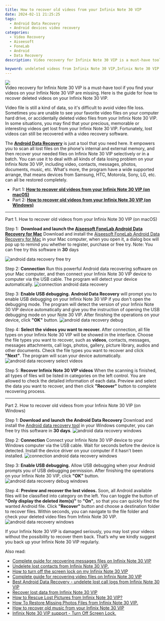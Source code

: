 ```yaml
---
title: How to recover old videos from your Infinix Note 30 VIP
date: 2024-02-11 21:25:25
tags: 
  - Android Data Recovery
  - Android devices video recovery
categories: 
  - Video Recovery
  - Aiseesoft
  - FoneLab
  - Android
  - Data Recovery
description: Video recovery for Infinix Note 30 VIP is a must-have tool if you find your videos on your Infinix Note 30 VIP are missing. Here is the guide for how to recover deleted videos on your Infinix Note 30 VIP.

keyword: undeleted videos from Infinix Note 30 VIP,Infinix Note 30 VIP videos recovery,save lost videos on Infinix Note 30 VIP,restore deleted videos on Infinix Note 30 VIP,retrieve wiped videos Infinix Note 30 VIP,Regain missing videos on Infinix Note 30 VIP,how to restore your files from Infinix Note 30 VIP,how to recover deleted video in Infinix Note 30 VIP,Infinix Note 30 VIP video disappeared,Infinix Note 30 VIP data recovery,how to refind deleted video from Infinix Note 30 VIP,Infinix Note 30 VIP retrieve deleted video
---
```


<img src="https://img0mobiles.techidaily.com/images/best-assets/devices/infinix/infinix-note-30-vip/5.jpg" class="atpl-imgstyle"  />

<div class="atpl-content atpl-for-fonelab-android recover-video">

<div class="atpl-post-description-part-1">
Video recovery for Infinix Note 30 VIP is a must-have tool if you find your videos on your Infinix Note 30 VIP are missing. Here is the guide for how to recover deleted videos on your Infinix Note 30 VIP.

</div>

<div class="atpl-post-description-part-2">
<div class="tpl-content-sub-paragraph-normal">
    <p>
        Video file is still a kind of data, so it's difficult to avoid video file loss. Sometimes you are unable to see your favorite video files on your computer hard drive, or accidentally deleted video files from your Infinix Note 30 VIP. In some situations, you may find that your precious, memorable or interesting videos get lost from your Infinix Note 30 VIP. Fortunately, lost videos can still be recovered with a video recovery software.
    </p>
</div>

</div>

<div class="atpl-post-description-part-3">
<div class="tpl-content-sub-paragraph-normal">
    <p>
        The <a href="https://tools.techidaily.com/aiseesoft-android-data-recovery/" target="_blank" rel="noopener"><strong>Android Data Recovery</strong></a> is just a tool that you need here. It empowers you to scan all lost files on the phone's internal and external memory, and then recover your needed files on Infinix Note 30 VIP selectively or in a batch. You can use it to deal with all kinds of data losing problem on your Infinix Note 30 VIP, including video, contacts, messages, photos, documents, music, etc. What's more, the program have a wide supported arrange, that means devices from Samsung, HTC, Motorola, Sony, LG, etc. can all be restored completely.
    </p>
</div>
</div>

<ul>
  <li>Part 1: <strong><a href="#p1"> How to recover old videos from your Infinix Note 30 VIP  (on macOS)</a></strong></li>
  <li>Part 2: <strong><a href="#p2"> How to recover old videos from your Infinix Note 30 VIP  (on Windows)</a></strong></li>
</ul>

<!-- Part 1 -->
<a id="p1" name="p1" ></a><hr>

<div>
  <span class="atpl-step-part-style">Part 1. How to recover old videos from your Infinix Note 30 VIP (on macOS)</span>
</div>  

<span class="atpl-stepstyle-a"><span>Step 1: </span></span> <strong>Download and launch the <a href="https://tools.techidaily.com/aiseesoft-android-data-recovery-for-mac/" target="_blank" rel="noopener">Aiseesoft FoneLab Android Data Recovery for Mac</a></strong>
Download and install the <a href="https://tools.techidaily.com/aiseesoft-android-data-recovery-for-mac/" target="_blank" rel="noopener">Aiseesoft FoneLab Android Data Recovery for Mac</a> in your Mac computer, when you open it, a dialog box will pop up to remind you whether to register, purchase or free try.
Note: You can free try this software in <strong>30</strong> days

<img src="https://tools.techidaily.com/images/apps/aiseesoft/android-data-recovery/mac-free-try.png" class="atpl-imgstyle" alt="android data recovery free try" />

<span class="atpl-stepstyle-a"><span>Step 2: </span></span> <strong>Connection</strong>
Run this powerful Android data recovering software on your Mac computer, and then connect your Infinix Note 30 VIP device to computer via the USB cable. The program will detect your device automatically.
<img src="https://tools.techidaily.com/images/apps/aiseesoft/android-data-recovery/mac-connection-interface.jpg" class="atpl-imgstyle" alt="connection android data recovery" />

<span class="atpl-stepstyle-a"><span>Step 3: </span></span> <strong>Enable USB debugging.</strong>
<strong>Android Data Recovery</strong> will prompt you to enable USB debugging on your Infinix Note 30 VIP if you don't open the debugging mode. The program will detect the version of your Infinix Note 30 VIP device automatically and give you the instruction of opening the USB debugging mode on your Note 30 VIP. After finishing the operations on your device, click <strong>"OK"</strong> button.
<img src="https://tools.techidaily.com/images/apps/aiseesoft/android-data-recovery/mac-android-usb-debug.jpg"  class="atpl-imgstyle" alt="android data recovery debug" />

<span class="atpl-stepstyle-a"><span>Step 4: </span></span> <strong>Select the videos you want to recover.</strong>
After connection, all file types on your Infinix Note 30 VIP will be showed in the interface. Choose the file types you want to recover, such as <strong>videos</strong>, contacts, messages, messages attachments, call logs, photos, gallery, picture library,  audios and other documents. Check the file types you want to recover and click <b>"Next"</b>. The program will scan your device automatically.
<img src="https://tools.techidaily.com/images/apps/aiseesoft/android-data-recovery/mac-choose-type-videos.jpg" class="atpl-imgstyle" alt="android data recovery select videos" />

<span class="atpl-stepstyle-a"><span>Step 5: </span></span> <strong>Recover Infinix Note 30 VIP videos</strong>
When the scanning is finished, all types of files will be listed in categories on the left control. You are allowed to check the detailed information of each data. Preview and select the data you want to recover, and then click <b>"Recover"</b> button to complete recovering process.


<a id="p2" name="p2"></a><hr>

<!-- Part 2 -->
<div>
<span class="atpl-step-part-style">Part 2. How to recover old videos from your Infinix Note 30 VIP (on Windows)</span>
</div>

<span class="atpl-stepstyle-a"><span>Step 1: </span></span> <strong>Download and launch the Android Data Recovery</strong>
Download and install the <a href="https://tools.techidaily.com/aiseesoft-android-data-recovery-for-win/" target="_blank" rel="noopener">Android data recovery tool</a> in your Windows computer, you can free try this software in <b>30 days</b>.
<img src="https://tools.techidaily.com/images/apps/aiseesoft/android-data-recovery/win-start-interface.png"  class="atpl-imgstyle" alt="android data recovery windows" />

<span class="atpl-stepstyle-a"><span>Step 2: </span></span> <strong>Connection</strong>
Connect your Infinix Note 30 VIP device to your Windows computer via the USB cable. Wait for seconds before the device is detected. Install the device driver on your computer if it hasn't been installed.
<img src="https://tools.techidaily.com/images/apps/aiseesoft/android-data-recovery/win-connection-interface.png" class="atpl-imgstyle" alt="connection android data recovery windows" />

<span class="atpl-stepstyle-a"><span>Step 3: </span></span> <strong>Enable USB debugging.</strong>
Allow USB debugging when your Android prompts you of USB debugging permission. After finishing the operations on your Infinix Note 30 VIP, click <b>"OK"</b> button.
<img src="https://tools.techidaily.com/images/apps/aiseesoft/android-data-recovery/win-android-usb-debug.png" class="atpl-imgstyle" alt="android data recovery debug windows" />

<span class="atpl-stepstyle-a"><span>Step 4: </span></span> <strong>Preview and recover the lost videos.</strong>
Soon, all Android available files will be classified into category on the left. You can toggle the button of <b>"Only display the deleted item(s)"</b> to <b>"On"</b>, so that you can quickly find the wanted Android file. Click <b>"Recover"</b> button and choose a destination folder to recover files. Within seconds, you can navigate to the file folder and check your deleted video files from Infinix Note 30 VIP.
<img src="https://tools.techidaily.com/images/apps/aiseesoft/android-data-recovery/win-recover-videos.jpg" class="atpl-imgstyle" alt="android data recovery windows" />

<div class="atpl-post-description-part-4">
<div class="tpl-content-sub-paragraph-normal">
    <p>
        If your Infinix Note 30 VIP is damaged seriously, you may lost your videos without the possibility to recover them back. That’s why we kindly suggest you back up your Infinix Note 30 VIP regularly.
    </p>
</div>
</div>

<ins class="adsbygoogle"
     style="display:block"
     data-ad-client="ca-pub-7571918770474297"
     data-ad-slot="8358498916"
     data-ad-format="auto"
     data-full-width-responsive="true"></ins>

<span class="atpl-alsoreadstyle">Also read:</span>
<div><ul>
<li><a href="/complete-guide-for-recovering-messages-files-on-infinix-note-30-vip-by-fonelab-android-recover-messages/" target="_blank" rel="noopener"><u>Complete guide for recovering messages files on Infinix Note 30 VIP</u></a></li>
<li><a href="/undelete-lost-contacts-from-infinix-note-30-vip-by-fonelab-android-recover-contacts/" target="_blank" rel="noopener"><u>Undelete lost contacts from Infinix Note 30 VIP.</u></a></li>
<li><a href="/how-to-turn-off-the-screen-lock-on-my-infinix-note-30-vip-by-drfone-android-unlock-android-unlock/" target="_blank" rel="noopener"><u>How to turn off the screen lock on my Infinix Note 30 VIP</u></a></li>
<li><a href="/complete-guide-for-recovering-video-files-on-infinix-note-30-vip-by-fonelab-android-recover-video/" target="_blank" rel="noopener"><u>Complete guide for recovering video files on Infinix Note 30 VIP</u></a></li>
<li><a href="/best-android-data-recovery-undelete-lost-call-logs-from-infinix-note-30-vip-by-fonelab-android-recover-call-logs/" target="_blank" rel="noopener"><u>Best Android Data Recovery - undelete lost call logs from Infinix Note 30 VIP</u></a></li>
<li><a href="/recover-lost-data-from-infinix-note-30-vip-by-fonelab-android-recover-data/" target="_blank" rel="noopener"><u>Recover lost data from Infinix Note 30 VIP</u></a></li>
<li><a href="/how-to-rescue-lost-pictures-from-infinix-note-30-vip-by-fonelab-android-recover-pictures/" target="_blank" rel="noopener"><u>How to Rescue Lost Pictures from Infinix Note 30 VIP?</u></a></li>
<li><a href="/how-to-restore-missing-photos-files-from-infinix-note-30-vip-by-fonelab-android-recover-photos/" target="_blank" rel="noopener"><u>How To  Restore Missing Photos Files from Infinix Note 30 VIP.</u></a></li>
<li><a href="/how-to-recover-old-music-from-your-infinix-note-30-vip-by-fonelab-android-recover-music/" target="_blank" rel="noopener"><u>How to recover old music from your Infinix Note 30 VIP</u></a></li>
<li><a href="/infinix-note-30-vip-support-turn-off-screen-lock-by-drfone-android-unlock-android-unlock/" target="_blank" rel="noopener"><u>Infinix Note 30 VIP support - Turn Off Screen Lock.</u></a></li>
</ul></div>

</div>
